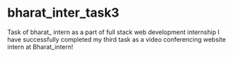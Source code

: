 # bharat_inter_task3
Task of bharat_ intern as a part of full stack web development internship I have successfully completed my third task as a video conferencing website intern at Bharat_intern!
